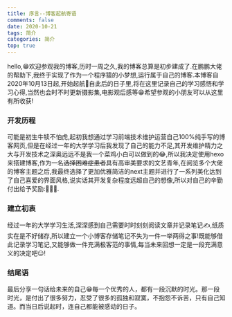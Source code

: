 ```yaml
---
title: 序言--博客起航寄语
comments: false
date: 2020-10-21
tags: 简介
categories: 简介
top: true
---
```


hello,😁欢迎参观我的博客,历时一周之久,我的博客总算是初步建成了.在鹏鹏大佬的帮助下,我终于实现了作为一个程序猿的小梦想,运行属于自己的博客.本博客自2020年10月13日起,开始起航🚀自此后的日子里,将在这里记录自己的学习感悟和学习心得,当然也会时不时更新摄影集,电影观后感等😁希望参观的小朋友可以从这里有所收获!

<!-- more -->

### 开发历程

可能是初生牛犊不怕虎,起初我想通过学习前端技术维护运营自己100%纯手写的博客网页,但是在经过一年的大学学习后我发现了自己的能力不足,其开发维护精力之大与开发技术之深奥远远不是我一个菜鸡小白可以做到的😂,所以我决定使用hexo来搭建博客,作为一名~~选择困难症患者~~具有高审美要求的文艺青年,在阅览多个大佬的博客主题之后,我最终选择了更加优雅简洁的next主题并进行了一系列美化达到了自己喜爱的界面风格,说实话其开发复杂程度远超自己的想像,所以对自己的辛勤付出给予奖励:🍗🍔🍟.

### 建立初衷

经过一年的大学学习生活,深深感到自己需要时时刻刻阅读文章并记录笔记✍,纸质实在是不好储存,所以建立一个小博客存储笔记不失为一件一举两得之事!既能够借此记录学习笔记,又能够做一件充满极客范的事情,每当未来回想一定是一段充满意义的决定吧😑!

### 结尾语

最后分享一句话给未来的自己😁每一个优秀的人，都有一段沉默的时光。那一段时光，是付出了很多努力，忍受了很多的孤独和寂寞，不抱怨不诉苦，只有自己知道。而当日后说起时，连自己都能被感动的日子。